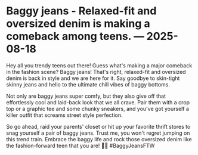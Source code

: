 # Baggy jeans - Relaxed-fit and oversized denim is making a comeback among teens. — 2025-08-18

Hey all you trendy teens out there! Guess what's making a major comeback in the fashion scene? Baggy jeans! That's right, relaxed-fit and oversized denim is back in style and we are here for it. Say goodbye to skin-tight skinny jeans and hello to the ultimate chill vibes of baggy bottoms.

Not only are baggy jeans super comfy, but they also give off that effortlessly cool and laid-back look that we all crave. Pair them with a crop top or a graphic tee and some chunky sneakers, and you've got yourself a killer outfit that screams street style perfection.

So go ahead, raid your parents' closet or hit up your favorite thrift stores to snag yourself a pair of baggy jeans. Trust me, you won't regret jumping on this trend train. Embrace the baggy life and rock those oversized denim like the fashion-forward teen that you are! 🤘👖 #BaggyJeansFTW